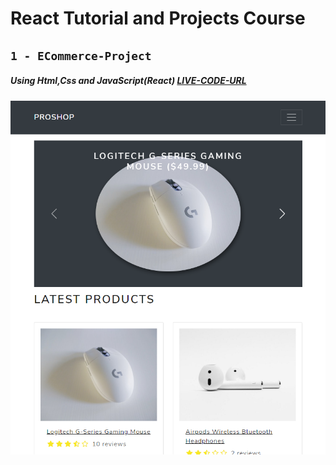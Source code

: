 # React Tutorial and Projects Course

## `1 - ECommerce-Project`

##### Using Html,Css and JavaScript(React) [LIVE-CODE-URL](https://proshopdovapp.herokuapp.com/)

![](images/ECommerce.png)
